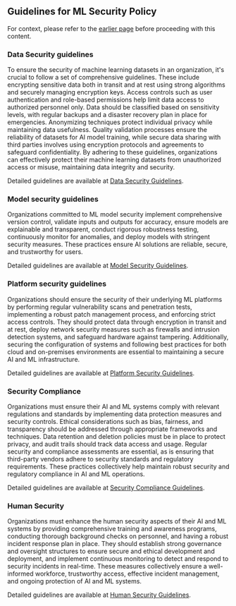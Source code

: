 ## Guidelines for ML Security Policy

For context, please refer to the [earlier page](../ml-secpol-detailed.md) before proceeding with this content.

### Data Security guidelines
To ensure the security of machine learning datasets in an organization, it's crucial to follow a set of comprehensive guidelines. These include encrypting sensitive data both in transit and at rest using strong algorithms and securely managing encryption keys. Access controls such as user authentication and role-based permissions help limit data access to authorized personnel only. Data should be classified based on sensitivity levels, with regular backups and a disaster recovery plan in place for emergencies. Anonymizing techniques protect individual privacy while maintaining data usefulness. Quality validation processes ensure the reliability of datasets for AI model training, while secure data sharing with third parties involves using encryption protocols and agreements to safeguard confidentiality. By adhering to these guidelines, organizations can effectively protect their machine learning datasets from unauthorized access or misuse, maintaining data integrity and security.

Detailed guidelines are available at [Data Security Guidelines](ml-secpol-data-security-guidelines.md).

### Model security guidelines
Organizations committed to ML model security implement comprehensive version control, validate inputs and outputs for accuracy, ensure models are explainable and transparent, conduct rigorous robustness testing, continuously monitor for anomalies, and deploy models with stringent security measures. These practices ensure AI solutions are reliable, secure, and trustworthy for users.

Detailed guidelines are available at [Model Security Guidelines](ml-secpol-model-security-guidelines.md).

### Platform security guidelines
Organizations should ensure the security of their underlying ML platforms by performing regular vulnerability scans and penetration tests, implementing a robust patch management process, and enforcing strict access controls. They should protect data through encryption in transit and at rest, deploy network security measures such as firewalls and intrusion detection systems, and safeguard hardware against tampering. Additionally, securing the configuration of systems and following best practices for both cloud and on-premises environments are essential to maintaining a secure AI and ML infrastructure.

Detailed guidelines are available at [Platform Security Guidelines](ml-secpol-platform-security-guidelines.md).

### Security Compliance
Organizations must ensure their AI and ML systems comply with relevant regulations and standards by implementing data protection measures and security controls. Ethical considerations such as bias, fairness, and transparency should be addressed through appropriate frameworks and techniques. Data retention and deletion policies must be in place to protect privacy, and audit trails should track data access and usage. Regular security and compliance assessments are essential, as is ensuring that third-party vendors adhere to security standards and regulatory requirements. These practices collectively help maintain robust security and regulatory compliance in AI and ML operations.

Detailed guidelines are available at [Security Compliance Guidelines](ml-secpol-compliance-security-guidelines.md).

### Human Security
Organizations must enhance the human security aspects of their AI and ML systems by providing comprehensive training and awareness programs, conducting thorough background checks on personnel, and having a robust incident response plan in place. They should establish strong governance and oversight structures to ensure secure and ethical development and deployment, and implement continuous monitoring to detect and respond to security incidents in real-time. These measures collectively ensure a well-informed workforce, trustworthy access, effective incident management, and ongoing protection of AI and ML systems.

Detailed guidelines are available at [Human Security Guidelines](ml-secpol-human-security-guidelines.md).